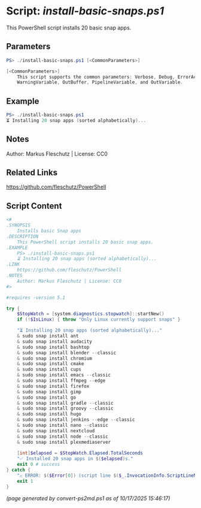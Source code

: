 Script: *install-basic-snaps.ps1*
========================

This PowerShell script installs 20 basic snap apps.

Parameters
----------
```powershell
PS> ./install-basic-snaps.ps1 [<CommonParameters>]

[<CommonParameters>]
    This script supports the common parameters: Verbose, Debug, ErrorAction, ErrorVariable, WarningAction, 
    WarningVariable, OutBuffer, PipelineVariable, and OutVariable.
```

Example
-------
```powershell
PS> ./install-basic-snaps.ps1
⏳ Installing 20 snap apps (sorted alphabetically)...

```

Notes
-----
Author: Markus Fleschutz | License: CC0

Related Links
-------------
https://github.com/fleschutz/PowerShell

Script Content
--------------
```powershell
<#
.SYNOPSIS
	Installs basic Snap apps
.DESCRIPTION
	This PowerShell script installs 20 basic snap apps.
.EXAMPLE
	PS> ./install-basic-snaps.ps1
	⏳ Installing 20 snap apps (sorted alphabetically)...
.LINK
	https://github.com/fleschutz/PowerShell
.NOTES
	Author: Markus Fleschutz | License: CC0
#>

#requires -version 5.1

try {
	$StopWatch = [system.diagnostics.stopwatch]::startNew()
	if (!$IsLinux) { throw "Only Linux currently support snaps" }

	"⏳ Installing 20 snap apps (sorted alphabetically)..."
	& sudo snap install ant
	& sudo snap install audacity
	& sudo snap install bashtop
	& sudo snap install blender --classic
	& sudo snap install chromium
	& sudo snap install cmake
	& sudo snap install cups
	& sudo snap install emacs --classic
	& sudo snap install ffmpeg --edge
	& sudo snap install firefox
	& sudo snap install gimp
	& sudo snap install go
	& sudo snap install gradle --classic
	& sudo snap install groovy --classic
	& sudo snap install hugo
	& sudo snap install jenkins --edge --classic 
	& sudo snap install nano --classic
	& sudo snap install nextcloud
	& sudo snap install node --classic
	& sudo snap install plexmediaserver
	
	[int]$elapsed = $StopWatch.Elapsed.TotalSeconds
	"✅ Installed 20 snap apps in $($elapsed)s."
	exit 0 # success
} catch {
	"⚠️ ERROR: $($Error[0]) (script line $($_.InvocationInfo.ScriptLineNumber))"
	exit 1
}
```

*(page generated by convert-ps2md.ps1 as of 10/17/2025 15:46:17)*
